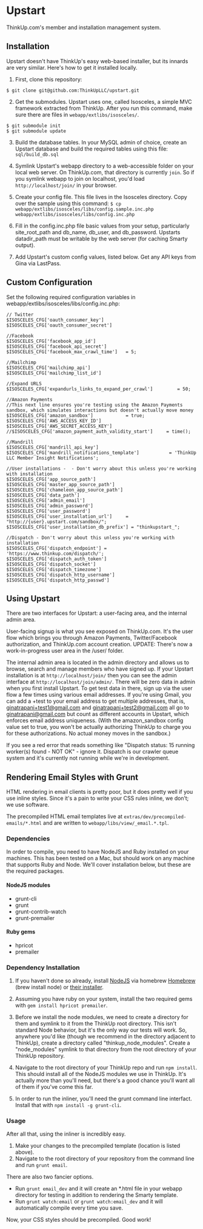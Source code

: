 Upstart
=======

ThinkUp.com's member and installation management system.

Installation
------------

Upstart doesn't have ThinkUp's easy web-based installer, but its innards are very similar. Here's how to get it installed locally.

1. First, clone this repository:
```
$ git clone git@github.com:ThinkUpLLC/upstart.git
```

2. Get the submodules. Upstart uses one, called Isosceles, a simple MVC framework extracted from ThinkUp. After you run this command, make sure there are files in ```webapp/extlibs/isosceles/```.
```
$ git submodule init
$ git submodule update
```

3. Build the database tables. In your MySQL admin of choice, create an Upstart database and build the required tables using this file: ```sql/build_db.sql```

4. Symlink Upstart's webapp directory to a web-accessible folder on your local web server. On ThinkUp.com, that directory is currently ```join```. So if you symlink webapp to join on localhost, you'd load ```http://localhost/join/``` in your browser.

5. Create your config file. This file lives in the Isosceles directory. Copy over the sample using this command:
```$ cp webapp/extlibs/isosceles/libs/config.sample.inc.php webapp/extlibs/isosceles/libs/config.inc.php```

6. Fill in the config.inc.php file basic values from your setup, particularly site_root_path and db_name, db_user, and db_password. Upstarts datadir_path must be writable by the web server (for caching Smarty output).

7. Add Upstart's custom config values, listed below. Get any API keys from Gina via LastPass.


Custom Configuration
--------------------
Set the following required configuration variables in webapp/extlibs/isosceles/libs/config.inc.php:

```
// Twitter
$ISOSCELES_CFG['oauth_consumer_key']
$ISOSCELES_CFG['oauth_consumer_secret']

//Facebook
$ISOSCELES_CFG['facebook_app_id']
$ISOSCELES_CFG['facebook_api_secret']
$ISOSCELES_CFG['facebook_max_crawl_time']   = 5;

//Mailchimp
$ISOSCELES_CFG['mailchimp_api']
$ISOSCELES_CFG['mailchimp_list_id']

//Expand URLS
$ISOSCELES_CFG['expandurls_links_to_expand_per_crawl']         = 50;

//Amazon Payments
//This next line ensures you're testing using the Amazon Payments sandbox, which simulates interactions but doesn't actually move money
$ISOSCELES_CFG['amazon_sandbox']            = true;
$ISOSCELES_CFG['AWS_ACCESS_KEY_ID']
$ISOSCELES_CFG['AWS_SECRET_ACCESS_KEY']
//$ISOSCELES_CFG['amazon_payment_auth_validity_start']     = time();

//Mandrill
$ISOSCELES_CFG['mandrill_api_key']
$ISOSCELES_CFG['mandrill_notifications_template']			= 'ThinkUp LLC Member Insight Notifications';

//User installations -  - Don't worry about this unless you're working with installation
$ISOSCELES_CFG['app_source_path']
$ISOSCELES_CFG['master_app_source_path']
$ISOSCELES_CFG['chameleon_app_source_path']
$ISOSCELES_CFG['data_path']
$ISOSCELES_CFG['admin_email']
$ISOSCELES_CFG['admin_password']
$ISOSCELES_CFG['user_password']
$ISOSCELES_CFG['user_installation_url']     = "http://{user}.upstart.com/sandbox/";
$ISOSCELES_CFG['user_installation_db_prefix'] = "thinkupstart_";

//Dispatch - Don't worry about this unless you're working with installation
$ISOSCELES_CFG['dispatch_endpoint'] = 'https://www.thinkup.com/dispatch/';
$ISOSCELES_CFG['dispatch_auth_token']
$ISOSCELES_CFG['dispatch_socket']
$ISOSCELES_CFG['dispatch_timezone']
$ISOSCELES_CFG['dispatch_http_username']
$ISOSCELES_CFG['dispatch_http_passwd']
```


Using Upstart
-------------

There are two interfaces for Upstart: a user-facing area, and the internal admin area.

User-facing signup is what you see exposed on ThinkUp.com. It's the user flow which brings you through Amazon Payments, Twitter/Facebook authorization, and ThinkUp.com account creation. UPDATE: There's now a work-in-progress user area in the /user/ folder.

The internal admin area is located in the admin directory and allows us to browse, search and manage members who have signed up. If your Upstart installation is at ```http://localhost/join/``` then you can see the admin interface at ```http://localhost/join/admin/```. There will be zero data in admin when you first install Upstart. To get test data in there, sign up via the user flow a few times using various email addresses. If you're using Gmail, you can add a +test to your email address to get multiple addresses, that is, ginatrapani+test1@gmail.com and ginatrapani+test2@gmail.com all go to ginatrapani@gmail.com but count as different accounts in Upstart, which enforces email address uniqueness. (With the amazon_sandbox config value set to true, you won't be actually authorizing ThinkUp to charge you for these authorizations. No actual money moves in the sandbox.)

If you see a red error that reads something like "Dispatch status: 15 running worker(s) found - NOT OK" - ignore it. Dispatch is our crawler queue system and it's currently not running while we're in development.


Rendering Email Styles with Grunt
---------------------------------

HTML rendering in email clients is pretty poor, but it does pretty well if you use inline styles. Since it's a pain
to write your CSS rules inline, we don’t; we use software.

The precompiled HTML email templates live at `extras/dev/precompiled-emails/*.html`
and are written to `webapp/libs/view/_email.*.tpl`.

### Dependencies

In order to compile, you need to have NodeJS and Ruby installed on your machines. This has been tested on a Mac, but
should work on any machine that supports Ruby and Node. We'll cover installation below, but these are the required
packages.

#### NodeJS modules

* grunt-cli
* grunt
* grunt-contrib-watch
* grunt-premailer


#### Ruby gems

* hpricot
* premailer

### Dependency Installation

1.  If you haven't done so already, install [NodeJS](http://nodejs.org/) via homebrew [Homebrew](http://brew.sh/)
    (brew install node) or [their installer](http://nodejs.org/download/).

2.  Assuming you have ruby on your system, install the two required gems with `gem install hpricot premailer`.

3.  Before we install the node modules, we need to create a directory for them and symlink to it from the ThinkUp root
    directory. This isn't standard Node behavior, but it's the only way our tests will work. So, anywhere you'd like
    (though we recommend in the directory adjacent to ThinkUp), create a directory called "thinkup_node_modules". Create a
    "node_modules" symlink to that directory from the root directory of your ThinkUp repository.

4.  Navigate to the root directory of your ThinkUp repo and run `npm install`. This should install all of the NodeJS
    modules we use in ThinkUp. It's actually more than you'll need, but there's a good chance you'll want all of them if
    you've come this far.

5.  In order to run the inliner, you'll need the grunt command line interfact. Install that with
    `npm install -g grunt-cli`.

### Usage

After all that, using the inliner is incredibly easy.

1. Make your changes to the precompiled template (location is listed above).
2. Navigate to the root directory of your repository from the command line and run `grunt email`.

There are also two fancier options.

* Run `grunt email_dev` and it will create an *.html file in your webapp directory for testing in addition to rendering
  the Smarty template.
* Run `grunt watch:email` or `grunt watch:email_dev` and it will automatically compile every time you save.

Now, your CSS styles should be precompiled. Good work!